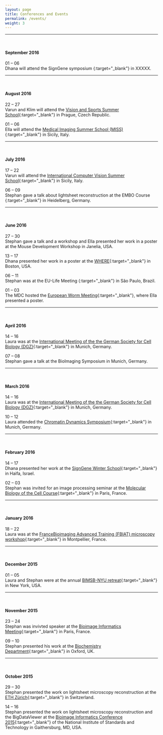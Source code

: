 ```yaml
---
layout: page
title: Conferences and Events
permalink: /events/
weight: 3
---
```


<div id="events" markdown="1">


<hr/> <!--line separator-->
<br/>

#### **September 2016**

01 – 06  
Dhana will attend the SignGene symposium [](){:target="_blank"} in XXXXX. 

<hr/> <!--line separator-->
<br/>

#### **August 2016**

22 – 27  
Varun and Klim will attend the [Vision and Sports Summer School](http://cmp.felk.cvut.cz/summerschool2016/){:target="_blank"} in Prague, Czech Republic.

01 – 06  
Ella will attend the [Medical Imaging Summer School (MISS)](http://iplab.dmi.unict.it/miss16/){:target="_blank"} in Sicily, Italy. 

<hr/> <!--line separator-->
<br/>

#### **July 2016**

17 – 22  
Varun will attend the [International Computer Vision Summer School](http://svg.dmi.unict.it/icvss2016){:target="_blank"} in Sicily, Italy.

06 – 09   
Stephan gave a talk about lightsheet reconstruction at the EMBO Course [](){:target="_blank"} in Heidelberg, Germany. 

<hr/> <!--line separator-->
<br/>

#### **June 2016**

27 – 30  
Stephan gave a talk and a workshop and Ella presented her work in a poster at the Mouse Development Workshop in Janelia, USA. 

13 – 17  
Dhana presented her work in a poster at the [WHERE](){:target="_blank"} in Boston, USA. 

06 – 11  
Stephan was at the EU-Life Meeting [](){:target="_blank"} in São Paulo, Brazil. 

01 – 03  
The MDC hosted the [European Worm Meeting](http://www.wormmeeting-berlin.de/cms/default.asp?id=0){:target="_blank"}, where Ella presented a poster. 

<hr/> <!--line separator-->
<br/>

#### **April 2016**

14 – 16  
Laura was at the [International Meeting of the the German Society for Cell Biology (DGZ)](http://www.zellbiologie2016.de/Home.697.0.html){:target="_blank"} in Munich, Germany. 

07 – 08  
Stephan gave a talk at the BioImaging Symposium in Munich, Germany.

<hr/> <!--line separator-->
<br/>

#### **March 2016**

14 – 16  
Laura was at the [International Meeting of the the German Society for Cell Biology (DGZ)](http://www.zellbiologie2016.de/Home.697.0.html){:target="_blank"} in Munich, Germany. 

10 – 12  
Laura attended the [Chromatin Dynamics Symposium](http://www.sfb1064.med.uni-muenchen.de/chromatin_symposium_2016/index.html){:target="_blank"} in Munich, Germany.


<hr/> <!--line separator-->
<br/>

#### **February 2016**

14 – 17  
Dhana presented her work at the [SignGene Winter School](https://signgene-events.mdc-berlin.de/?page_id=5){:target="_blank"} in Haifa, Israel.

02 – 03  
Stephan was invited for an image processing seminar at the [Molecular Biology of the Cell Course](https://www.pasteur.fr/en/teaching/institut-pasteur-courses/mechanisms-living-organisms-theme/molecular-biology-cell){:target="_blank"} in Paris, France.

<hr/> <!--line separator-->
<br/>

#### **January 2016**

18 – 22  
Laura was at the [FranceBioimaging Advanced Training (FBIAT) microscopy workshop](http://fbiat.weebly.com/){:target="_blank"} in Montpellier, France.

<hr/> <!--line separator-->
<br/>

#### **December 2015**

01 – 05  
Laura and Stephan were at the annual [BIMSB-NYU retreat](https://www.mdc-berlin.de/14187058/en/bimsb/phd_program){:target="_blank"} in New York, USA.

<hr/> <!--line separator-->
<br/>

#### **November 2015**

23 – 24  
Stephan was invivted speaker at the [Bioimage Informatics Meeting](https://www.mdc-berlin.de/14187058/en/bimsb/phd_program){:target="_blank"} in Paris, France.

09 – 10  
Stephan presented his work at the [Biochemistry Department](http://www.bioch.ox.ac.uk){:target="_blank"} in Oxford, UK.

<hr/> <!--line separator-->
<br/>

#### **October 2015**

29 – 30  
Stephan presented the work on lightsheet microscopy reconstruction at the [ETH Z&uuml;rich](https://www.ethz.ch/){:target="_blank"} in Switzerland.

14 – 16  
Stephan presented the work on lightsheet microscopy reconstruction and the BigDataViewer at the [Bioimage Informatics Conference 2015](http://www.nist.gov/itl/ssd/is/bioimage-conference-2015.cfm){:target="_blank"} of the National Institute of Standards and Technology in Gaithersburg, MD, USA.  

</div>
<div id="future-events">
</div> 
<div id="past-events">
</div>


<script>
var today = new Date().toJSON().slice(0,10);
</script>



